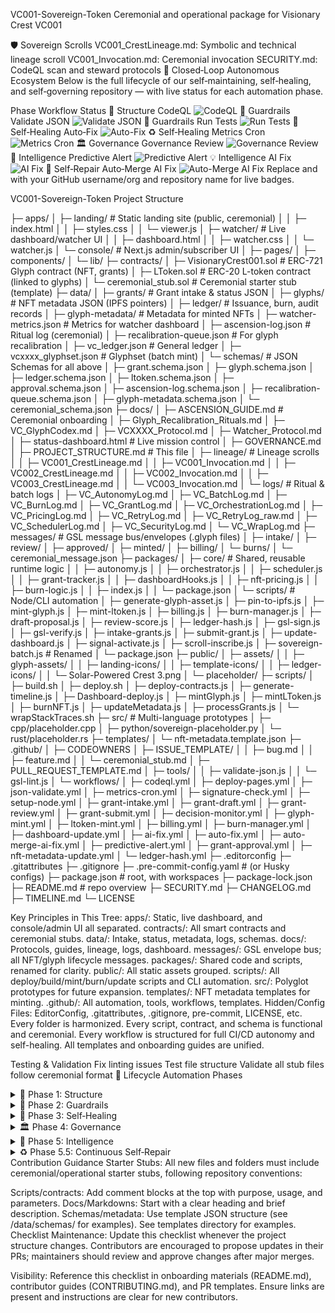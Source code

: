 VC001-Sovereign-Token
Ceremonial and operational package for Visionary Crest VC001

🛡️ Sovereign Scrolls
VC001_CrestLineage.md: Symbolic and technical lineage scroll
VC001_Invocation.md: Ceremonial invocation
SECURITY.md: CodeQL scan and steward protocols
🔄 Closed‑Loop Autonomous Ecosystem
Below is the full lifecycle of our self‑maintaining, self‑healing, and self‑governing repository — with live status for each automation phase.

Phase	Workflow	Status
📁 Structure	CodeQL	![CodeQL](https://github.com/<OWNER>/<REPO>/actions/workflows/codeql.yml/badge.svg)
🧰 Guardrails	Validate JSON	![Validate JSON](https://github.com/<OWNER>/<REPO>/actions/workflows/json-validate.yml/badge.svg)
🧪 Guardrails	Run Tests	![Run Tests](https://github.com/<OWNER>/<REPO>/actions/workflows/test.yml/badge.svg)
🧹 Self‑Healing	Auto‑Fix	![Auto-Fix](https://github.com/<OWNER>/<REPO>/actions/workflows/auto-fix.yml/badge.svg)
♻️ Self‑Healing	Metrics Cron	![Metrics Cron](https://github.com/<OWNER>/<REPO>/actions/workflows/metrics-cron.yml/badge.svg)
🏛 Governance	Governance Review	![Governance Review](https://github.com/<OWNER>/<REPO>/actions/workflows/governance-review.yml/badge.svg)
🧠 Intelligence	Predictive Alert	![Predictive Alert](https://github.com/<OWNER>/<REPO>/actions/workflows/predictive-alert.yml/badge.svg)
💡 Intelligence	AI Fix	![AI Fix](https://github.com/<OWNER>/<REPO>/actions/workflows/ai-fix.yml/badge.svg)
🤖 Self‑Repair	Auto‑Merge AI Fix	![Auto-Merge AI Fix](https://github.com/<OWNER>/<REPO>/actions/workflows/auto-merge-ai-fix.yml/badge.svg)
Replace <OWNER> and <REPO> with your GitHub username/org and repository name for live badges.

VC001-Sovereign-Token Project Structure

├─ apps/
│  ├─ landing/                  # Static landing site (public, ceremonial)
│  │  ├─ index.html
│  │  ├─ styles.css
│  │  └─ viewer.js
│  ├─ watcher/                  # Live dashboard/watcher UI
│  │  ├─ dashboard.html
│  │  ├─ watcher.css
│  │  └─ watcher.js
│  └─ console/                  # Next.js admin/subscriber UI
│     ├─ pages/
│     ├─ components/
│     └─ lib/
├─ contracts/
│  ├─ VisionaryCrest001.sol     # ERC-721 Glyph contract (NFT, grants)
│  ├─ LToken.sol                # ERC-20 L-token contract (linked to glyphs)
│  └─ ceremonial_stub.sol       # Ceremonial starter stub (template)
├─ data/
│  ├─ grants/                   # Grant intake & status JSON
│  ├─ glyphs/                   # NFT metadata JSON (IPFS pointers)
│  ├─ ledger/                   # Issuance, burn, audit records
│  ├─ glyph-metadata/           # Metadata for minted NFTs
│  ├─ watcher-metrics.json      # Metrics for watcher dashboard
│  ├─ ascension-log.json        # Ritual log (ceremonial)
│  ├─ recalibration-queue.json  # For glyph recalibration
│  ├─ vc_ledger.json            # General ledger
│  ├─ vcxxxx_glyphset.json      # Glyphset (batch mint)
│  └─ schemas/                  # JSON Schemas for all above
│     ├─ grant.schema.json
│     ├─ glyph.schema.json
│     ├─ ledger.schema.json
│     ├─ ltoken.schema.json
│     ├─ approval.schema.json
│     ├─ ascension-log.schema.json
│     ├─ recalibration-queue.schema.json
│     ├─ glyph-metadata.schema.json
│     └─ ceremonial_schema.json
├─ docs/
│  ├─ ASCENSION_GUIDE.md        # Ceremonial onboarding
│  ├─ Glyph_Recalibration_Rituals.md
│  ├─ VC_GlyphCodex.md
│  ├─ VCXXXX_Protocol.md
│  ├─ Watcher_Protocol.md
│  ├─ status-dashboard.html     # Live mission control
│  ├─ GOVERNANCE.md
│  ├─ PROJECT_STRUCTURE.md      # This file
│  ├─ lineage/                  # Lineage scrolls
│  │  ├─ VC001_CrestLineage.md
│  │  ├─ VC001_Invocation.md
│  │  ├─ VC002_CrestLineage.md
│  │  ├─ VC002_Invocation.md
│  │  ├─ VC003_CrestLineage.md
│  │  └─ VC003_Invocation.md
│  └─ logs/                     # Ritual & batch logs
│     ├─ VC_AutonomyLog.md
│     ├─ VC_BatchLog.md
│     ├─ VC_BurnLog.md
│     ├─ VC_GrantLog.md
│     ├─ VC_OrchestrationLog.md
│     ├─ VC_PricingLog.md
│     ├─ VC_RetryLog.md
│     ├─ VC_RetryLog_raw.md
│     ├─ VC_SchedulerLog.md
│     ├─ VC_SecurityLog.md
│     └─ VC_WrapLog.md
├─ messages/                    # GSL message bus/envelopes (.glyph files)
│  ├─ intake/
│  ├─ review/
│  ├─ approved/
│  ├─ minted/
│  ├─ billing/
│  └─ burns/
│  └─ ceremonial_message.json
├─ packages/
│  ├─ core/                     # Shared, reusable runtime logic
│  │  ├─ autonomy.js
│  │  ├─ orchestrator.js
│  │  ├─ scheduler.js
│  │  ├─ grant-tracker.js
│  │  ├─ dashboardHooks.js
│  │  ├─ nft-pricing.js
│  │  ├─ burn-logic.js
│  │  ├─ index.js
│  │  └─ package.json
│  └─ scripts/                  # Node/CLI automation
│     ├─ generate-glyph-asset.js
│     ├─ pin-to-ipfs.js
│     ├─ mint-glyph.js
│     ├─ mint-ltoken.js
│     ├─ billing.js
│     ├─ burn-manager.js
│     ├─ draft-proposal.js
│     ├─ review-score.js
│     ├─ ledger-hash.js
│     ├─ gsl-sign.js
│     ├─ gsl-verify.js
│     ├─ intake-grants.js
│     ├─ submit-grant.js
│     ├─ update-dashboard.js
│     ├─ signal-activate.js
│     ├─ scroll-inscribe.js
│     ├─ sovereign-batch.js     # Renamed
│     └─ package.json
├─ public/
│  ├─ assets/
│  │  ├─ glyph-assets/
│  │  ├─ landing-icons/
│  │  ├─ template-icons/
│  │  ├─ ledger-icons/
│  │  └─ Solar-Powered Crest 3.png
│  └─ placeholder/
├─ scripts/
│  ├─ build.sh
│  ├─ deploy.sh
│  ├─ deploy-contracts.js
│  ├─ generate-timeline.js
│  ├─ Dashboard-deploy.js
│  ├─ mintGlyph.js
│  ├─ mintLToken.js
│  ├─ burnNFT.js
│  ├─ updateMetadata.js
│  ├─ processGrants.js
│  └─ wrapStackTraces.sh
├─ src/                        # Multi-language prototypes
│  ├─ cpp/placeholder.cpp
│  ├─ python/sovereign-placeholder.py
│  └─ rust/placeholder.rs
├─ templates/
│  └─ nft-metadata.template.json
├─ .github/
│  ├─ CODEOWNERS
│  ├─ ISSUE_TEMPLATE/
│  │  ├─ bug.md
│  │  ├─ feature.md
│  │  └─ ceremonial_stub.md
│  ├─ PULL_REQUEST_TEMPLATE.md
│  ├─ tools/
│  │  ├─ validate-json.js
│  │  └─ gsl-lint.js
│  └─ workflows/
│     ├─ codeql.yml
│     ├─ deploy-pages.yml
│     ├─ json-validate.yml
│     ├─ metrics-cron.yml
│     ├─ signature-check.yml
│     ├─ setup-node.yml
│     ├─ grant-intake.yml
│     ├─ grant-draft.yml
│     ├─ grant-review.yml
│     ├─ grant-submit.yml
│     ├─ decision-monitor.yml
│     ├─ glyph-mint.yml
│     ├─ ltoken-mint.yml
│     ├─ billing.yml
│     ├─ burn-manager.yml
│     ├─ dashboard-update.yml
│     ├─ ai-fix.yml
│     ├─ auto-fix.yml
│     ├─ auto-merge-ai-fix.yml
│     ├─ predictive-alert.yml
│     ├─ grant-approval.yml
│     ├─ nft-metadata-update.yml
│     └─ ledger-hash.yml
├─ .editorconfig
├─ .gitattributes
├─ .gitignore
├─ .pre-commit-config.yaml      # (or Husky configs)
├─ package.json                 # root, with workspaces
├─ package-lock.json
├─ README.md                    # repo overview
├─ SECURITY.md
├─ CHANGELOG.md
├─ TIMELINE.md
└─ LICENSE

Key Principles in This Tree:
apps/: Static, live dashboard, and console/admin UI all separated.
contracts/: All smart contracts and ceremonial stubs.
data/: Intake, status, metadata, logs, schemas.
docs/: Protocols, guides, lineage, logs, dashboard.
messages/: GSL envelope bus; all NFT/glyph lifecycle messages.
packages/: Shared code and scripts, renamed for clarity.
public/: All static assets grouped.
scripts/: All deploy/build/mint/burn/update scripts and CLI automation.
src/: Polyglot prototypes for future expansion.
templates/: NFT metadata templates for minting.
.github/: All automation, tools, workflows, templates.
Hidden/Config Files: EditorConfig, .gitattributes, .gitignore, pre-commit, LICENSE, etc.
Every folder is harmonized.
Every script, contract, and schema is functional and ceremonial.
Every workflow is structured for full CI/CD autonomy and self-healing.
All templates and onboarding guides are unified.

Testing & Validation
Fix linting issues
Test file structure
Validate all stub files follow ceremonial format
🪬 Lifecycle Automation Phases
<details> <summary>📁 Phase 1: Structure</summary>
Normalize folder names (kebab‑case, no spaces)
Organize into apps/, packages/, data/, docs/, public/, scripts/, src/
Consolidate docs & assets
Add base workflows: CodeQL, CI
</details> <details> <summary>🧰 Phase 2: Guardrails</summary>
.editorconfig, .gitattributes, LICENSE, CONTRIBUTING.md, CODE_OF_CONDUCT.md
JSON schema validation in CI & pre‑commit
Automated tests & linting
npm workspaces for shared code
Onboarding docs
</details> <details> <summary>🧹 Phase 3: Self‑Healing</summary>
Auto‑fix lint/format in CI
Dependabot for dependencies
Auto‑regenerate metrics/docs
Auto‑merge safe PRs
Failure alerts → auto‑issue
</details> <details> <summary>🏛 Phase 4: Governance</summary>
CODEOWNERS + branch protection
Governance model doc
Proposal & voting workflow
Monthly governance review
Transparent decision‑making
</details> <details> <summary>🧠 Phase 5: Intelligence</summary>
Predictive failure analysis
AI fix suggestions
Proactive performance tuning
AI‑assisted documentation
</details> <details> <summary>♻️ Phase 5.5: Continuous Self‑Repair</summary>
Multi‑pass AI fixes until green
Auto‑edit failing files
Auto‑merge successful AI PRs
Main branch healed without human intervention
</details>
Contribution Guidance
Starter Stubs:
All new files and folders must include ceremonial/operational starter stubs, following repository conventions:

Scripts/contracts: Add comment blocks at the top with purpose, usage, and parameters.
Docs/Markdowns: Start with a clear heading and brief description.
Schemas/metadata: Use template JSON structure (see /data/schemas/ for examples). See templates directory for examples.
Checklist Maintenance:
Update this checklist whenever the project structure changes. Contributors are encouraged to propose updates in their PRs; maintainers should review and approve changes after major merges.

Visibility:
Reference this checklist in onboarding materials (README.md), contributor guides (CONTRIBUTING.md), and PR templates. Ensure links are present and instructions are clear for new contributors.
